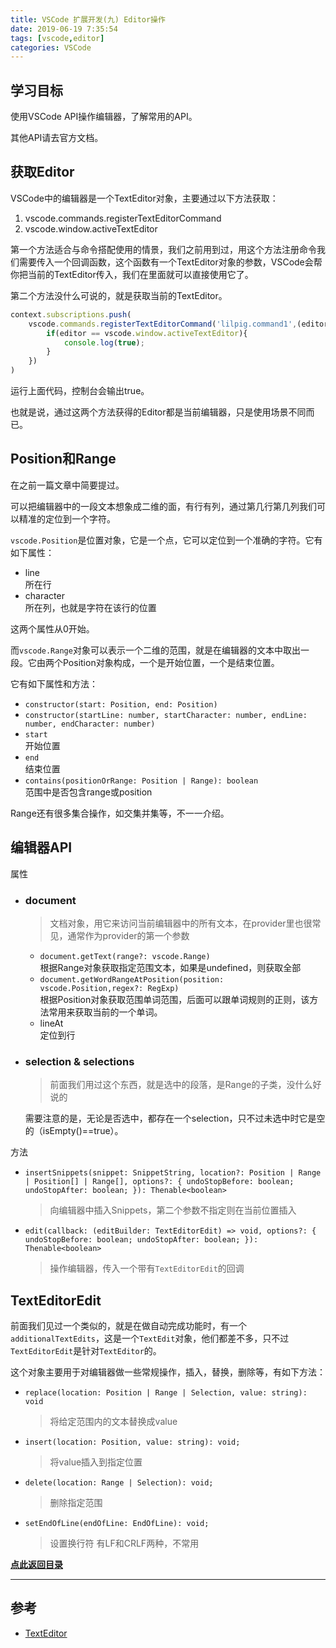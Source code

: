 ```yaml
---
title: VSCode 扩展开发(九) Editor操作
date: 2019-06-19 7:35:54
tags: [vscode,editor]
categories: VSCode
---
```

## 学习目标
使用VSCode API操作编辑器，了解常用的API。

其他API请去官方文档。

## 获取Editor
VSCode中的编辑器是一个TextEditor对象，主要通过以下方法获取：
1. vscode.commands.registerTextEditorCommand
2. vscode.window.activeTextEditor

第一个方法适合与命令搭配使用的情景，我们之前用到过，用这个方法注册命令我们需要传入一个回调函数，这个函数有一个TextEditor对象的参数，VSCode会帮你把当前的TextEditor传入，我们在里面就可以直接使用它了。

第二个方法没什么可说的，就是获取当前的TextEditor。

```typescript
context.subscriptions.push(
    vscode.commands.registerTextEditorCommand('lilpig.command1',(editor)=>{
        if(editor == vscode.window.activeTextEditor){
            console.log(true);
        }
    })
)
```
运行上面代码，控制台会输出true。

也就是说，通过这两个方法获得的Editor都是当前编辑器，只是使用场景不同而已。

## Position和Range
在之前一篇文章中简要提过。

可以把编辑器中的一段文本想象成二维的面，有行有列，通过第几行第几列我们可以精准的定位到一个字符。

`vscode.Position`是位置对象，它是一个点，它可以定位到一个准确的字符。它有如下属性：
* line  
    所在行
* character  
    所在列，也就是字符在该行的位置

这两个属性从0开始。

而`vscode.Range`对象可以表示一个二维的范围，就是在编辑器的文本中取出一段。它由两个Position对象构成，一个是开始位置，一个是结束位置。

它有如下属性和方法：
* `constructor(start: Position, end: Position)`
* `constructor(startLine: number, startCharacter: number, endLine: number, endCharacter: number)`
* `start`  
    开始位置
* `end`  
    结束位置
* `contains(positionOrRange: Position | Range): boolean`  
    范围中是否包含range或position


Range还有很多集合操作，如交集并集等，不一一介绍。
## 编辑器API

属性
* ### document
    > 文档对象，用它来访问当前编辑器中的所有文本，在provider里也很常见，通常作为provider的第一个参数

    * `document.getText(range?: vscode.Range)`  
        根据Range对象获取指定范围文本，如果是undefined，则获取全部
    * `document.getWordRangeAtPosition(position: vscode.Position,regex?: RegExp)`  
        根据Position对象获取范围单词范围，后面可以跟单词规则的正则，该方法常用来获取当前的一个单词。
    * lineAt  
        定位到行

* ### selection & selections
    > 前面我们用过这个东西，就是选中的段落，是Range的子类，没什么好说的

    需要注意的是，无论是否选中，都存在一个selection，只不过未选中时它是空的（isEmpty()==true）。

方法
* `insertSnippets(snippet: SnippetString, location?: Position | Range | Position[] | Range[], options?: { undoStopBefore: boolean; undoStopAfter: boolean; }): Thenable<boolean>`
    > 向编辑器中插入Snippets，第二个参数不指定则在当前位置插入

* `edit(callback: (editBuilder: TextEditorEdit) => void, options?: { undoStopBefore: boolean; undoStopAfter: boolean; }): Thenable<boolean>`
    > 操作编辑器，传入一个带有`TextEditorEdit`的回调

## TextEditorEdit
前面我们见过一个类似的，就是在做自动完成功能时，有一个`additionalTextEdits`，这是一个`TextEdit`对象，他们都差不多，只不过`TextEditorEdit`是针对`TextEditor`的。

这个对象主要用于对编辑器做一些常规操作，插入，替换，删除等，有如下方法：
* `replace(location: Position | Range | Selection, value: string): void`  
    > 将给定范围内的文本替换成value
* `insert(location: Position, value: string): void;`   
    > 将value插入到指定位置
* `delete(location: Range | Selection): void;`   
    > 删除指定范围
* `setEndOfLine(endOfLine: EndOfLine): void;`  
    > 设置换行符 有LF和CRLF两种，不常用

**[点此返回目录](/post/vscode-ext1#目录)**

---

## 参考
* [TextEditor](https://code.visualstudio.com/api/references/vscode-api#TextEditor)